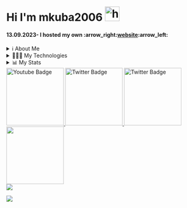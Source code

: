 #  Hi I'm mkuba2006 <img  src="https://user-images.githubusercontent.com/1303154/88677602-1635ba80-d120-11ea-84d8-d263ba5fc3c0.gif" width="38px" height="38px" alt="hi">

<h4>13.09.2023- I hosted my own :arrow_right:<a href="https://jmdeveloper.pl/">website</a>:arrow_left:</h4>
<details>
  <summary>ℹ About Me</summary>
<p>I'm a polish student of IX High School. I'm learning Front-end since 2021, mainly React</p>
</details>
 <details>
  <summary>👨🏻‍💻 My Technologies</summary>
  <br /><img src="https://cdn.jsdelivr.net/gh/devicons/devicon/icons/html5/html5-original.svg" height="40"/> 
  <img src="https://cdn.jsdelivr.net/gh/devicons/devicon/icons/css3/css3-original.svg" height="40" /> 
  <img src="https://cdn.jsdelivr.net/gh/devicons/devicon/icons/javascript/javascript-original.svg" height="40"  /> 
  <img src="https://cdn.jsdelivr.net/gh/devicons/devicon/icons/jquery/jquery-original.svg" height="40"  /> 
  <img src="https://cdn.jsdelivr.net/gh/devicons/devicon/icons/react/react-original.svg" height="40" />
  <img src="https://cdn.jsdelivr.net/gh/devicons/devicon/icons/bootstrap/bootstrap-original.svg" height="40" />
</details> 

 <details>
 <summary>📊 My Stats</summary>
 <img id="as" src="https://github-readme-stats.vercel.app/api?username=mkuba2006&show_icons=true&theme=github_dark&hide_border=true&text_color=#0a0101" width="400px" height="200px"/>
 <img src="https://github-readme-stats.vercel.app/api/top-langs/?username=mkuba2006&layout=compact&theme=github_dark&hide_border=true" width="320px" height=200px"/></details>

  <a href="https://www.youtube.com/channel/UCyOQ92MN93d2f4ubJy9SMug" >
    <img width="150px" src="https://img.shields.io/badge/YouTube-red?style=for-the-badge&logo=youtube&logoColor=white" alt="Youtube Badge"/>
  </a>
  <a href="https://twitter.com/JamesM60086044">
    <img width="150px" src="https://img.shields.io/badge/Twitter-blue?style=for-the-badge&logo=twitter&logoColor=white" alt="Twitter Badge"/>
  </a>
  <a href="https://www.facebook.com/profile.php?id=100042699441638">
    <img width="150px" src="https://img.shields.io/badge/Facebook-darkblue?style=for-the-badge&logo=facebook&logoColor=white" alt="Twitter Badge" />
  </a> 
 <a href="https://www.linkedin.com/in/jakub-myrta-7525a6261/">
  <img width="150px"src="https://img.shields.io/badge/linkedin-%230077B5.svg?style=for-the-badge&logo=linkedin&logoColor=white" />
 </a>

<br>                                               
<a href="https://github.com/antonkomarev/github-profile-views-counter">
    <img src="https://komarev.com/ghpvc/?username=mkuba2006&style=for-the-badge">
</a>

[Ÿ HŸPE]: https://yhype.me
[GitHub Profile Views Counter]: https://github.com/antonkomarev/github-profile-views-counter

![](https://hit.yhype.me/github/profile?user_id=98383163)
